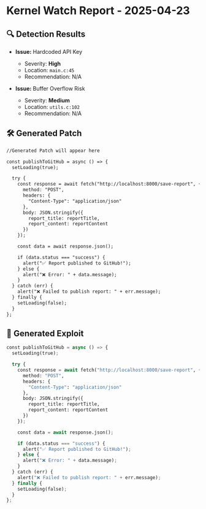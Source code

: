 # Kernel Watch Report - 2025-04-23

## 🔍 Detection Results
- **Issue:** Hardcoded API Key
  - Severity: **High**
  - Location: `main.c:45`
  - Recommendation: N/A

- **Issue:** Buffer Overflow Risk
  - Severity: **Medium**
  - Location: `utils.c:102`
  - Recommendation: N/A

## 🛠️ Generated Patch
```diff
//Generated Patch will appear here

const publishToGitHub = async () => {
  setLoading(true);

  try {
    const response = await fetch("http://localhost:8000/save-report", {
      method: "POST",
      headers: {
        "Content-Type": "application/json"
      },
      body: JSON.stringify({
        report_title: reportTitle,
        report_content: reportContent
      })
    });

    const data = await response.json();

    if (data.status === "success") {
      alert("✅ Report published to GitHub!");
    } else {
      alert("❌ Error: " + data.message);
    }
  } catch (err) {
    alert("❌ Failed to publish report: " + err.message);
  } finally {
    setLoading(false);
  }
};

```

## 🐍 Generated Exploit
```python
const publishToGitHub = async () => {
  setLoading(true);

  try {
    const response = await fetch("http://localhost:8000/save-report", {
      method: "POST",
      headers: {
        "Content-Type": "application/json"
      },
      body: JSON.stringify({
        report_title: reportTitle,
        report_content: reportContent
      })
    });

    const data = await response.json();

    if (data.status === "success") {
      alert("✅ Report published to GitHub!");
    } else {
      alert("❌ Error: " + data.message);
    }
  } catch (err) {
    alert("❌ Failed to publish report: " + err.message);
  } finally {
    setLoading(false);
  }
};

```
